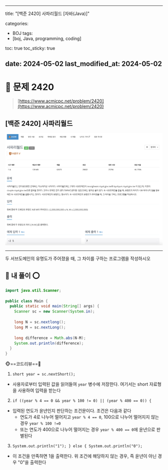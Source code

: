 
---
title: "[백준 2420] 사파리월드 [자바(Java)]"

categories:
  - BOJ
tags:
  - [boj, Java, programming, coding]

toc: true
toc_sticky: true

date: 2024-05-02
last_modified_at: 2024-05-02
---

# 🚀 문제 2420

> [https://www.acmicpc.net/problem/2420](https://www.acmicpc.net/problem/2420)

## [백준 2420] 사파리월드

![백준 2420](/assets/images/boj2420.png)

---

두 서브도메인의 유명도가 주어졌을 때, 그 차이를 구하는 프로그램을 작성하시오

## 🚀 내 풀이 ⭕

```java
import java.util.Scanner;

public class Main {
  public static void main(String[] args) {
    Scanner sc = new Scanner(System.in);

    long N = sc.nextlong();
    long M = sc.nextLong();
    
    long difference = Math.abs(N-M);
    System.out.println(difference);
  }
}
```

🐵==코드리뷰==🦀

1. `short year = sc.nextShort();`

- 사용자로부터 입력된 값을 읽어들여 `year` 병수에 저장한다. 여기서는 short 자료형을 사용하여 입력을 받는다

2. `if ((year % 4 == 0 && year % 100 != 0) || (year % 400 == 0)) {`

- 입력된 연도가 윤년인지 판단하는 조건문이다. 조건은 다음과 같다
   - 연도가 4로 나누어 떨어지고 `year % 4 == 0`, 100으로 나누어 떨어지지 않는 경우 `year % 100 !=0`
   - 또는 연도가 400으로 나누어 떨어지는 경우 `year % 400 == 0`에 윤년으로 판별된다

3. `System.out.println("1"); } else { System.out.println("0");`

- 이 조건을 만족하면 1을 출력한다. 위 조건에 해당하지 않는 경우, 즉 윤년이 아닌 경우 "0"을 출력한다